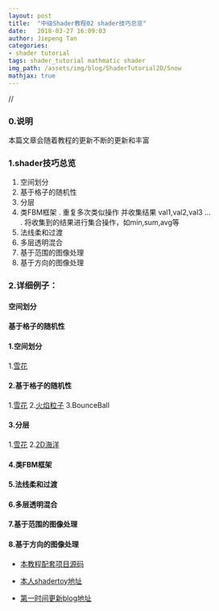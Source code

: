 ```yaml
---
layout: post
title:  "中级Shader教程02 shader技巧总览"
date:   2018-03-27 16:09:03
author: Jiepeng Tan
categories: 
- shader tutorial
tags: shader_tutorial mathmatic shader
img_path: /assets/img/blog/ShaderTutorial2D/Snow
mathjax: true
---
```

//





### 0.说明
本篇文章会随着教程的更新不断的更新和丰富

### 1.shader技巧总览
1. 空间划分
2. 基于格子的随机性
3. 分层
4. 类FBM框架 
  . 重复多次类似操作 并收集结果 val1,val2,val3 ...  
  . 将收集到的结果进行集合操作，如min,sum,avg等    
5. 法线柔和过渡
6. 多层透明混合
7. 基于范围的图像处理
8. 基于方向的图像处理

### 2.详细例子：
#### 空间划分

#### 基于格子的随机性

#### 1.空间划分  
1.[雪花][8]

#### 2.基于格子的随机性  
1.[雪花][8]
2.[火焰粒子][9]
3.BounceBall

#### 3.分层  
1.[雪花][8]
2.[2D海洋][7]

#### 4.类FBM框架    
#### 5.法线柔和过渡  
#### 6.多层透明混合  
#### 7.基于范围的图像处理  
#### 8.基于方向的图像处理  



- [本教程配套项目源码 ][1]
- [本人shadertoy地址 ][2]
- [第一时间更新blog地址][3]

  [1]: https://github.com/JiepengTan/FishManShaderTutorial
  [2]: https://www.shadertoy.com/user/FishMan
  [3]: https://jiepengtan.github.io/ 
  [4]: https://jiepengtan.github.io/2018/03/27/shader-tutorial01-base-math/
  [5]: https://jiepengtan.github.io/2018/03/27/shader-tutorial02-shader-skills/
  [6]: https://jiepengtan.github.io/2018/03/27/shader-tutorial03-2D-shader-framework/
  [7]: https://jiepengtan.github.io/2018/03/27/shader-tutorial04-2D-sea/
  [8]: https://jiepengtan.github.io/2018/03/27/shader-tutorial05-2D-snow/
  [9]: https://jiepengtan.github.io/2018/03/27/shader-tutorial06-2D-fire-particle/
  [10]: https://jiepengtan.github.io/2018/03/27/shader-tutorial07-2D-lava/
  [11]: https://jiepengtan.github.io/2018/04/22/shader-tutorial09-1-raymarch-framework/
  [12]: https://jiepengtan.github.io/2018/04/23/shader-tutorial10-SDF/
